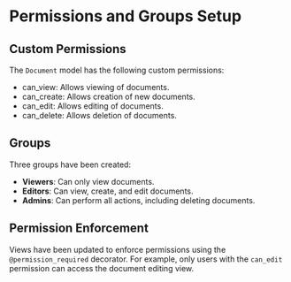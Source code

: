 # Permissions and Groups Setup

## Custom Permissions

The `Document` model has the following custom permissions:

- can_view: Allows viewing of documents.
- can_create: Allows creation of new documents.
- can_edit: Allows editing of documents.
- can_delete: Allows deletion of documents.

## Groups

Three groups have been created:

- **Viewers**: Can only view documents.
- **Editors**: Can view, create, and edit documents.
- **Admins**: Can perform all actions, including deleting documents.

## Permission Enforcement

Views have been updated to enforce permissions using the `@permission_required` decorator. For example, only users with the `can_edit` permission can access the document editing view.
